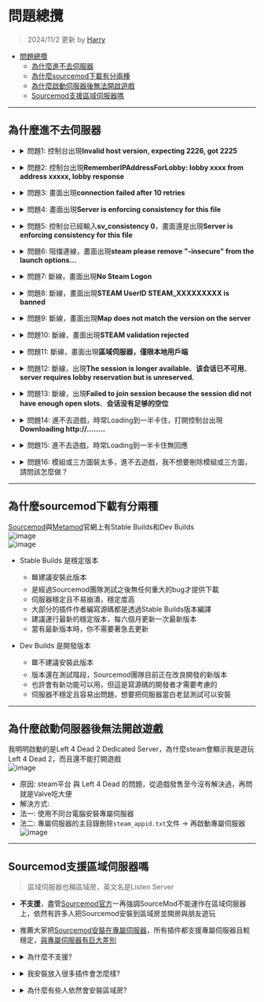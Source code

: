 # 問題總攬
> 2024/11/2 更新 by [Harry](https://steamcommunity.com/profiles/76561198026784913)
- [問題總攬](#問題總攬)
    - [為什麼進不去伺服器](#為什麼進不去伺服器)
    - [為什麼sourcemod下載有分兩種](#為什麼sourcemod下載有分兩種)
    - [為什麼啟動伺服器後無法開啟遊戲](#為什麼啟動伺服器後無法開啟遊戲)
    - [Sourcemod支援區域伺服器嗎](#sourcemod支援區域伺服器嗎)

- - - -
## 為什麼進不去伺服器

* <details><summary>問題1: 控制台出現<b>Invalid host version, expecting 2226, got 2225</b></summary>

    ![image](https://user-images.githubusercontent.com/12229810/202831446-b3c66f15-f250-471e-81b5-b0ce15d177cd.jpg)

    * 原因: 遊戲與伺服器的版本不同
    * 解決方式: 確認遊戲與伺服器升級到最新版本
        * 遊戲: [驗證遊戲檔案的完整性](/Tutorial_教學區/Chinese_繁體中文/Game/README.md#驗證遊戲檔案的完整性)
        * 伺服器: [更新專屬伺服器](/Tutorial_教學區/Chinese_繁體中文/Server/安裝伺服器與插件/README.md#如何更新專屬伺服器)
</details>

* <details><summary>問題2: 控制台出現<b>RememberIPAddressForLobby: lobby xxxx from address xxxxx, lobby response</b></summary>

    ![image](https://github.com/fbef0102/Game-Private_Plugin/assets/12229810/9a4e67e6-e345-4f89-8f14-ad15ec85a68f)

    * 原因: 官方的Bug，伺服器已被人占用匹配，但你發現伺服器內根本沒人
    * 解決方式:
        1. [安裝l4dtoolz](/Tutorial_教學區/Chinese_繁體中文/Server/安裝其他檔案教學/README.md#安裝l4dtoolz)
        2. 確保文件```cfg/server.cfg```(沒有文件請自己創立) 有寫上指令，並重啟伺服器
        3. 重啟伺服器，[自己開大廳匹配](/Tutorial_教學區/Chinese_繁體中文/Server/安裝伺服器與插件#如何從大廳匹配到專屬伺服器)
            * 若出現一樣的訊息不行，再請朋友開大廳匹配試試
</details>

* <details><summary>問題3: 畫面出現<b>connection failed after 10 retries</b></summary>

    ![image](https://user-images.githubusercontent.com/12229810/202834826-a7aff8f7-85c8-450e-b78a-e8d4d4099eb5.png)

    * 原因: 找不到伺服器
    * 解決方式: 確認伺服器存在並且透過公網IP，不要虛擬IP，且必須保證外網能連線進這個公網IP
    * [如何進去我的伺服器](/Tutorial_教學區/Chinese_繁體中文/Server/安裝伺服器與插件/README.md#如何進去我的伺服器)
</details>

* <details><summary>問題4: 畫面出現<b>Server is enforcing consistency for this file</b></summary>

    ![image](https://user-images.githubusercontent.com/12229810/202834970-d272d486-b74f-4e11-84e8-2c95f8439129.jpg)

    * 原因: 模組衝突或三方圖太多，伺服器的檔案與你的檔案不一致
    * 解決方式:
        * 法一：你自己把模組或三方圖都刪除
        * 法二：
            * 區域房請房主在遊戲控制台打上```sv_consistency 0```
            * 專屬伺服器請到伺服器後台輸入```sv_consistency 0```
            * 如果是你自己創建大廳請打開遊戲控制台輸入```sv_consistency 0```
</details>

* <details><summary>問題5: 控制台已經輸入<b>sv_consistency 0</b>，畫面還是出現<b>Server is enforcing consistency for this file</b></summary>

    ![image](https://user-images.githubusercontent.com/12229810/202834970-d272d486-b74f-4e11-84e8-2c95f8439129.jpg)

    * 原因: 檔案衝突太多了，多到無法忽視，遊戲救不你了
    * 解決方式: 把模組或三方圖全都刪除，[驗證遊戲檔案的完整性](/Tutorial_教學區/Chinese_繁體中文/Game/README.md#驗證遊戲檔案的完整性)
</details>

* <details><summary>問題6: 阻擋連線，畫面出現<b>steam please remove "-insecure" from the launch options...</b></summary>

    ![image](https://user-images.githubusercontent.com/12229810/202835547-39874460-7779-4dc8-9a72-6668bc0cdd09.jpg)

    * 原因: 啟動選項有輸入```-insecure```
    * 解決方式: 到[啟動選項](/Tutorial_%E6%95%99%E5%AD%B8%E5%8D%80/Chinese_%E7%B9%81%E9%AB%94%E4%B8%AD%E6%96%87/Game/README.md#設定啟動選項)把```-insecure```刪除
</details>

* <details><summary>問題7: 斷線，畫面出現<b>No Steam Logon</b></summary>

    ![image](https://user-images.githubusercontent.com/12229810/202835844-70dce289-6f1a-4454-818f-22be03382dc5.jpg)

    * 原因: 伺服器檢測到你沒有Steam帳密，把你踢出伺服器，原因很多種，就連[CSGO職業比賽途中](https://www.youtube.com/watch?v=YfIeQCEGglc)都會出現這問題，大部分都跟網路有關。
        1. Steam沒有登入或Steam被登出
        2. 你不是用正版
        3. 你或者伺服器網路改變了
        4. 網路與伺服器不相容 (常見的原因是國外玩家在大陸伺服器被網路長城剔除)
    * 解決方式: 離開遊戲，網路重連並確保順暢，重新啟動Steam平台，再不行就[驗證遊戲檔案的完整性](/Tutorial_教學區/Chinese_繁體中文/Game/README.md#驗證遊戲檔案的完整性)，再不行就重啟伺服器，再不行就去跟Steam Valve抱怨
</details>

* <details><summary>問題8: 斷線，畫面出現<b>STEAM UserID STEAM_XXXXXXXXX is banned</b></summary>

    ![image](https://user-images.githubusercontent.com/12229810/202836166-3744c17a-b99d-4d7a-9710-c7a15377634b.jpg)

    * 原因: 你被伺服器封鎖了列入黑名單
    * 解決方式: 認命吧，請去跟伺服器管理員溝通
</details>

* <details><summary>問題9: 斷線，畫面出現<b>Map does not match the version on the server</b></summary>

    ![image](https://user-images.githubusercontent.com/12229810/202836218-5e3a7cce-bb73-4db4-94f4-5f72a3ca6df8.jpg)

    * 原因: 地圖與伺服器的版本不同
    * 解決方式: 確認你所使用的地圖跟伺服器安裝的地圖，版本是一樣的，最好的方式是從同一個網站上下載
</details>

* <details><summary>問題10: 斷線，畫面出現<b>STEAM validation rejected</b></summary>

    ![image](https://user-images.githubusercontent.com/12229810/202856292-62046c4e-1dc8-4253-ab46-48a4a688ba51.png)

    * 原因一: 你的遊戲與專屬伺服器都在同一台電腦上同時運作，steam平台無法分辨
        * 解決方式: 
        * 法一: 使用不同台電腦安裝專屬伺服器，最好是裝在不同的區域網路
        * 法二: 
            先steam平台上執行Left 4 Dead 2 -> 伺服器的主目錄下刪除```steam_appid.txt```文件 -> 啟動專屬伺服器 -> 與朋友或路人開大廳匹配
        <br/>![image](https://github.com/user-attachments/assets/b90ab4da-ad31-45fa-8e97-ff4033d23bcf)
        <br/>-> 如果畫面依然出現<b>STEAM validation rejected</b> -> 重開遊戲 -> 直接加入伺服器房間

    * 原因二: steam帳號驗證失敗，steam沒有登入或網路被改變
        * 解決方式: 重啟steam平台登入

    * 原因三: 伺服器裡面已經有你的steam帳戶在裡面，通常發生於你遊戲崩潰或斷線，但伺服器的分身還在裡面（不動了）
        * 解決方式: 
        * 法一: 請管理員把伺服器內的分身踢出去
        * 法二: 重啟伺服器
        * 法三: 分身不動等待被伺服器自動踢出 (伺服器會每隔一段時間偵測玩家是否無回應網路數據，無回應會踢出伺服器)

    * 原因四: 你使用離線模式遊玩單人模式，但伺服器一直要求驗證你的線上steam帳戶
        * 解決方式: 遊戲控制台輸入```sv_lan 1```
</details>

* <details><summary>問題11: 斷線，畫面出現<b>區域伺服器，僅限本地用戶端</b></summary>

    ![image](https://user-images.githubusercontent.com/12229810/202898826-60b6b5dd-3b1c-4298-918b-25b241e9e2e5.jpg)

    * 原因: 伺服器限制只有相同網域的玩家才能進入
    * 解決方式: 
        1. 到伺服器後台檢查指令```sv_lan```是否為0
        2. 關閉伺服器，[執行專屬伺服器](/Tutorial_教學區/Chinese_繁體中文/Server/安裝伺服器與插件/README.md#如何執行專屬伺服器)的時候，網路務必選擇**網際網路**
        3. 檢查cfg文件不能修改```sv_lan```
        4. 如果伺服器有運行參數，請輸入```+sv_lan 0```
</details>

* <details><summary>問題12: 斷線，出現<b>The session is longer available</b>、<b>该会话已不可用</b>、<b>server requires lobby reservation but is unreserved.</b></summary>

    * 不同的顯示版本
    <br/>![image](https://github.com/user-attachments/assets/698840b3-34f5-44e7-b80f-d81c690cc218)
    <br/>![image](https://github.com/user-attachments/assets/32a120f5-f147-43e6-8bf0-c6487ca6c422)
    <br/>![image](https://github.com/user-attachments/assets/7012b61f-190d-48ee-b137-644c02fbb37a)

    * 原因: 客戶端連線時要求檢查伺服器的動態大廳cookie，但動態大廳cookie已被移除
    * 解決方式: 
        1. [安裝l4dtoolz](/Tutorial_教學區/Chinese_繁體中文/Server/安裝其他檔案教學/README.md#安裝l4dtoolz)
        2. 確保文件```cfg/server.cfg```(沒有文件請自己創立) 有寫上指令，並重啟伺服器
        3. 確保插件l4d_unreservelobby已安裝
</details>

* <details><summary>問題13: 斷線，出現<b>Failed to join session because the session did not have enough open slots</b>、<b>会话没有足够的空位</b></summary>

    ![image](https://github.com/user-attachments/assets/13523f61-4e6f-4881-813f-94fb01ff9101)

    * 原因: 伺服器有動態大廳cookie且模式滿人(對抗/清道夫: 8人已滿, 戰役/生存/寫實: 4人已滿)，第九位以上的玩家無法加入
    * 解決方式: 
        1. [安裝l4dtoolz](/Tutorial_教學區/Chinese_繁體中文/Server/安裝其他檔案教學/README.md#安裝l4dtoolz)
        2. 確保文件```cfg/server.cfg```(沒有文件請自己創立) 有寫上指令，並重啟伺服器
        3. 確保插件l4d_unreservelobby已安裝
</details>

* <details><summary>問題14: 進不去遊戲，時常Loading到一半卡住，打開控制台出現<b>Downloading http://........</b></summary>

    ![image](https://user-images.githubusercontent.com/12229810/204160082-89f3150b-7cee-4c46-b38d-c58b86460252.jpg)

    * 原因: 伺服器有自製的檔案，而你沒有，所以伺服器強迫你下載自製的檔案
    * 解決方式: 
        * 法一: 選項→多人連線→自訂伺服器內容→無
        <br/>![image](https://user-images.githubusercontent.com/12229810/204160227-0edf6c14-ab6d-4139-95b5-730d43ca4fb3.jpg)
        * 法二: 等待他自己下載完畢
        * 法三: 去換伺服器遊玩吧
</details>

* <details><summary>問題15: 進不去遊戲，時常Loading到一半卡住無回應</summary>

    * 原因一: 模組或三方圖太多
    * 原因二: 遊戲檔案損毀
    * 解決方式: 把模組或三方圖全都刪除，[驗證遊戲檔案的完整性](/Tutorial_教學區/Chinese_繁體中文/Game/README.md#驗證遊戲檔案的完整性)
</details>

* <details><summary>問題16: 模組或三方圖裝太多，進不去遊戲，我不想要刪除模組或三方圖，請問該怎麼做？</summary>

    控制台已經輸入<b>sv_consistency 0</b>，但還是進不去朋友房間或朋友進不來自己創建的遊戲房間
    <br/>可能模組或三方圖裝太多，但是我不想要刪除模組或三方圖，請問有什麼方法？

    * 解決方式: 既然你不願意刪除模組或三方圖，那沒人可以幫你
</details>

- - - -
## 為什麼sourcemod下載有分兩種
[Sourcemod](https://www.sourcemod.net/downloads.php)與[Metamod](https://www.sourcemm.net/)官網上有Stable Builds和Dev Builds
<br/>![image](https://user-images.githubusercontent.com/12229810/202843043-4c84313e-540b-4cae-862c-1a1ceedca34c.jpg)
<br/>![image](https://user-images.githubusercontent.com/12229810/202843249-a04ee5fe-2247-429e-af31-096692f1d72a.jpg)

* Stable Builds 是穩定版本
    * 🟦建議安裝此版本
    * 是經過Sourcemod團隊測試之後無任何重大的bug才提供下載
    * 伺服器穩定且不易崩潰，穩定度高
    * 大部分的插件作者編寫源碼都是透過Stable Builds版本編譯
    * 建議運行最新的穩定版本，每六個月更新一次最新版本
    * 當有最新版本時，你不需要著急去更新

* Dev Builds 是開發版本
    * 🟥不建議安裝此版本
    * 版本還在測試階段，Sourcemod團隊目前正在改良開發的新版本
    * 也許會有新功能可以用，但這是寫源碼的開發者才需要考慮的
    * 伺服器不穩定且容易出問題，想要把伺服器當白老鼠測試可以安裝

- - - -
## 為什麼啟動伺服器後無法開啟遊戲
我明明啟動的是Left 4 Dead 2 Dedicated Server，為什麼steam會顯示我是遊玩Left 4 Dead 2，而且還不能打開遊戲
<br/>![image](https://user-images.githubusercontent.com/12229810/202857120-696d4a1b-ce57-45f2-8055-5d8e9ca6311c.jpg)

* 原因: steam平台 與 Left 4 Dead 的問題，從遊戲發售至今沒有解決過，再問就是Valve吃大便
* 解決方式: 
* 法一: 使用不同台電腦安裝專屬伺服器
* 法二: 專屬伺服器的主目錄刪除```steam_appid.txt```文件 -> 再啟動專屬伺服器
<br/>![image](https://github.com/user-attachments/assets/b90ab4da-ad31-45fa-8e97-ff4033d23bcf)

- - - -
## Sourcemod支援區域伺服器嗎
> 區域伺服器也稱區域房，英文名是Listen Server
* **不支援**，盡管[Sourcemod官方](https://wiki.alliedmods.net/Installing_SourceMod_(simple))一再強調SourceMod不能運作在區域伺服器上，依然有許多人把Sourcemod安裝到區域房並開房與朋友遊玩
* 推薦大家把[Sourcemod安裝在專屬伺服器](/Tutorial_教學區/Chinese_%E7%B9%81%E9%AB%94%E4%B8%AD%E6%96%87/Server/%E5%AE%89%E8%A3%9D%E4%BC%BA%E6%9C%8D%E5%99%A8%E8%88%87%E6%8F%92%E4%BB%B6/README.md)，所有插件都支援專屬伺服器且較穩定，[與專屬伺服器有巨大差別](/Tutorial_教學區/Chinese_%E7%B9%81%E9%AB%94%E4%B8%AD%E6%96%87/Server/%E5%AE%89%E8%A3%9D%E5%8D%80%E5%9F%9F%E6%88%BF%E8%88%87%E6%8F%92%E4%BB%B6/README.md#%E8%88%87%E5%B0%88%E5%B1%AC%E4%BC%BA%E6%9C%8D%E5%99%A8%E6%9C%89%E4%BD%95%E5%B7%AE%E5%88%A5)

* <details><summary>為什麼不支援?</summary>

    * 因為區域房你既是玩家也是伺服器，會導致很多插件在運行上有問題，特別是跟語音有關的插件無法在區域房運作
    * Liunx系統無法安裝Sourcemod在區域房
</details>

* <details><summary>我安裝放入很多插件會怎麼樣?</summary>

    * 區域房資源有限，裝多了插件會變得比較卡，畢竟遊戲只是讓你開房跟大家遊玩而非變成伺服器
    * 有些插件不支援區域房，即使硬裝也不會運作還反而拖累伺服器變得卡頓
    * 大部分插件作者不會理你也不會幫助你區域房安裝插件出現問題，除非安裝專屬伺服器
</details>

* <details><summary>為什麼有些人依然會安裝區域房?</summary>

    * 原因一：淺顯易懂的操作
        * 開區域房不需要太多專業知識與操作，也不需要設定網路等等
    * 原因二：單純跟朋友遊玩
        * 插件不需要太多，畢竟Sourcemod有簡單的換圖、踢人、處死功能，應付各種突發狀況足夠了
    * 原因三：自己測試插件
        * 有些插件作者專門開區域房測試自己寫的插件
    * 原因四：測試並研究遊戲
        * 有些玩家會自己開房測試遊戲各種玩法，借助Sourcemod能節省時間與精力
        1. 譬如生成Tank觀察他的攻擊方式，然後學會反擊
        2. 研究地圖路線並嘗試速通
        3. 學會當Hunter自我練習高撲
        4. 開發者製作nav或者製作地圖
</details>